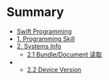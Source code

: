 # Summary

* [Swift Programming](README.md)
* [1. Programming Skill](programming-skill.md)
* [2. Systems Info](systems-info.md)
  * [2.1 Bundle/Document 读取](/systems-info/21-bundledocument-du-qu.md)
* * [2.2 Device Version](systems-info/22-device-version.md)



